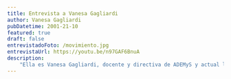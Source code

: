 ```yaml
---
title: Entrevista a Vanesa Gagliardi
author: Vanesa Gagliardi
pubDatetime: 2001-21-10
featured: true
draft: false
entrevistadoFoto: /movimiento.jpg
entrevistaUrl: https://youtu.be/n97GAF6BnuA
description: 
    "Ella es Vanesa Gagliardi, docente y directiva de ADEMyS y actual legisladora del MST/FIT-U. Comprometida con la causa armenia y consiente del sufrimiento del pueblo armenio durante el genocidio, no dudó en apoyarnos. Como nosotros, considera que la memoria es fundamental para nuestra lucha por el reconocimiento del genocidio, y que es indispensable la participación de los jóvenes en la política para cambiar su realidad."
---
```

